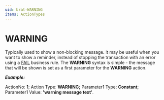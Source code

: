 ```yaml
---
uid: brat-WARNING
items: ActionTypes
---
```


# WARNING

Typically used to show a non-blocking message. It may be useful when you want to show a reminder, instead of stopping the transaction with an error using a [FAIL](https://docs.erp.net/tech/advanced/user-business-rules/action-types/fail.html) business rule. The **WARNING** syntax is simple - the message that will be shown is set as a first parameter for the **WARNING** action. 

***Example:***

ActionNo: **1**; Action Type: **WARNING;** Parameter1 Type: **Constant**; Parameter1 Value: **'warning message text'**.
